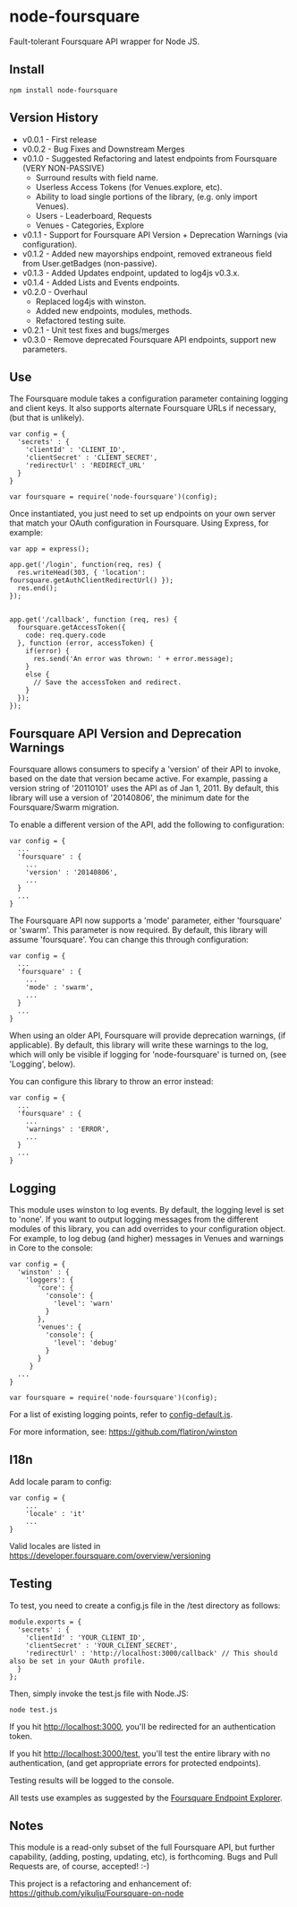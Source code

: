 node-foursquare
==================

Fault-tolerant Foursquare API wrapper for Node JS.


Install
-------

    npm install node-foursquare

Version History
---------------

*  v0.0.1 - First release
*  v0.0.2 - Bug Fixes and Downstream Merges
*  v0.1.0 - Suggested Refactoring and latest endpoints from Foursquare (VERY NON-PASSIVE)
    * Surround results with field name.
    * Userless Access Tokens (for Venues.explore, etc).
    * Ability to load single portions of the library, (e.g. only import Venues).
    * Users - Leaderboard, Requests
    * Venues - Categories, Explore
*  v0.1.1 - Support for Foursquare API Version + Deprecation Warnings (via configuration).
*  v0.1.2 - Added new mayorships endpoint, removed extraneous field from User.getBadges (non-passive).
*  v0.1.3 - Added Updates endpoint, updated to log4js v0.3.x.
*  v0.1.4 - Added Lists and Events endpoints.
*  v0.2.0 - Overhaul
    * Replaced log4js with winston.
    * Added new endpoints, modules, methods.
    * Refactored testing suite.
*  v0.2.1 - Unit test fixes and bugs/merges
*  v0.3.0 - Remove deprecated Foursquare API endpoints, support new parameters.

Use
---

The Foursquare module takes a configuration parameter containing logging and
client keys. It also supports alternate Foursquare URLs if necessary, (but that
is unlikely).

    var config = {
      'secrets' : {
        'clientId' : 'CLIENT_ID',
        'clientSecret' : 'CLIENT_SECRET',
        'redirectUrl' : 'REDIRECT_URL'
      }
    }

    var foursquare = require('node-foursquare')(config);

Once instantiated, you just need to set up endpoints on your own server that
match your OAuth configuration in Foursquare.  Using Express, for example:

    var app = express();

    app.get('/login', function(req, res) {
      res.writeHead(303, { 'location': foursquare.getAuthClientRedirectUrl() });
      res.end();
    });


    app.get('/callback', function (req, res) {
      foursquare.getAccessToken({
        code: req.query.code
      }, function (error, accessToken) {
        if(error) {
          res.send('An error was thrown: ' + error.message);
        }
        else {
          // Save the accessToken and redirect.
        }
      });
    });

Foursquare API Version and Deprecation Warnings
-----------------------------------------------

Foursquare allows consumers to specify a 'version' of their API to invoke,
based on the date that version became active. For example, passing a version
string of '20110101' uses the API as of Jan 1, 2011.  By default, this library
will use a version of '20140806', the minimum date for the Foursquare/Swarm
migration.

To enable a different version of the API, add the following to configuration:

    var config = {
      ...
      'foursquare' : {
        ...
        'version' : '20140806',
        ...
      }
      ...
    }


The Foursquare API now supports a 'mode' parameter, either 'foursquare' or
'swarm'.  This parameter is now required.  By default, this library will assume
'foursquare'.  You can change this through configuration:

    var config = {
      ...
      'foursquare' : {
        ...
        'mode' : 'swarm',
        ...
      }
      ...
    }


When using an older API, Foursquare will provide deprecation warnings, (if
applicable). By default, this library will write these warnings to the log,
which will only be visible if logging for 'node-foursquare' is turned on, (see
'Logging', below).

You can configure this library to throw an error instead:

    var config = {
      ...
      'foursquare' : {
        ...
        'warnings' : 'ERROR',
        ...
      }
      ...
    }


Logging
-------

This module uses winston to log events. By default, the logging level is set to
'none'.  If you  want to output logging messages from the different modules of
this library, you can add overrides to your configuration object.  For example,
to log debug (and higher) messages in Venues and warnings in Core to the console:

    var config = {
      'winston' : {
        'loggers': {
           'core': {
             'console': {
               'level': 'warn'
             }
           },
           'venues': {
             'console': {
               'level': 'debug'
             }
           }
         }
      ...
    }

    var foursquare = require('node-foursquare')(config);

For a list of existing logging points, refer to [config-default.js](https://github.com/clintandrewhall/node-foursquare/blob/master/lib/config-default.js).

For more information, see: https://github.com/flatiron/winston

I18n
----

Add locale param to config:

    var config = {
        ...
        'locale' : 'it'
        ...
    }

Valid locales are listed in https://developer.foursquare.com/overview/versioning

Testing
-------

To test, you need to create a config.js file in the /test directory as follows:

    module.exports = {
      'secrets' : {
        'clientId' : 'YOUR_CLIENT_ID',
        'clientSecret' : 'YOUR_CLIENT_SECRET',
        'redirectUrl' : 'http://localhost:3000/callback' // This should also be set in your OAuth profile.
      }
    };

Then, simply invoke the test.js file with Node.JS:

    node test.js

If you hit [http://localhost:3000](http://localhost:3000), you'll be redirected
for an authentication token.

If you hit [http://localhost:3000/test](http://localhost:3000/test), you'll
test the entire library with no authentication, (and get appropriate errors for
protected endpoints).

Testing results will be logged to the console.

All tests use examples as suggested by the [Foursquare Endpoint Explorer](https://developer.foursquare.com/docs/explore.html).

Notes
-----

This module is a read-only subset of the full Foursquare API, but further
capability, (adding, posting, updating, etc), is forthcoming. Bugs and Pull
Requests are, of course, accepted! :-)

This project is a refactoring and enhancement of:
https://github.com/yikulju/Foursquare-on-node
